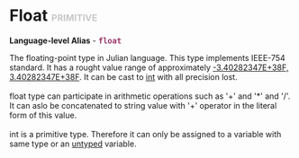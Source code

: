 # Float <font color="#C8C8C8" size="3">PRIMITIVE</font>

**Language-level Alias** - <font color="#993366" size="3"><code><b>float</b></code></font>

The floating-point type in Julian language. This type implements IEEE-754 standard. It has a rought value range of approximately <a href="broken-link">-3.40282347E+38F, 3.40282347E+38F</a>. It can be cast to <a href="../Integer">int</a> with all precision lost.<br><br>float type can participate in arithmetic operations such as '+' and '*' and '/'. It can aslo be concatenated to string value with '+' operator in the literal form of this value.<br><br>int is a primitive type. Therefore it can only be assigned to a variable with same type or an <a href="../Any">untyped</a> variable.

